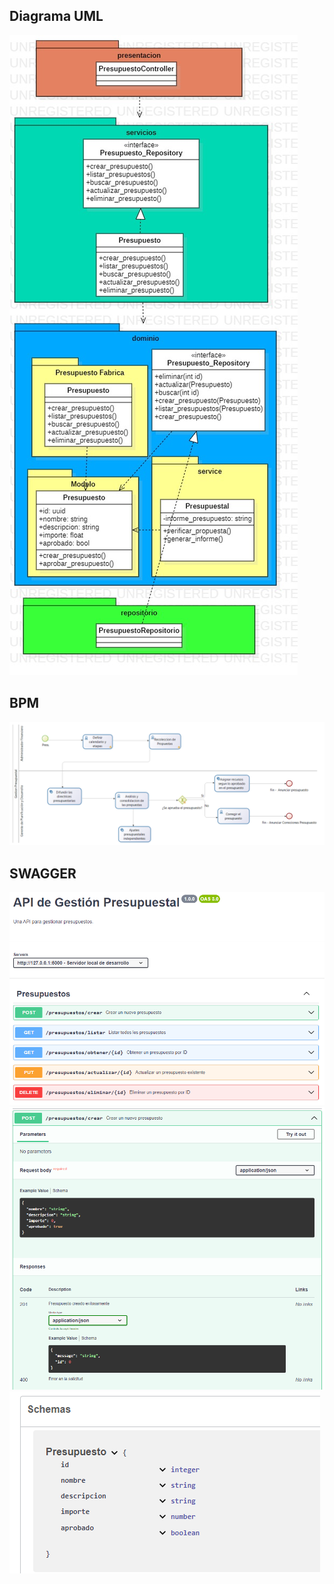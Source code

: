 ## Diagrama UML
<img src="docs/uml.jpg" alt="Arquitectura General"/>

## BPM

<img src="docs/bonita.png" alt="Arquitectura General"/>

## SWAGGER

<img src="docs/swagger1.png" alt="SWAGGER"/>

<img src="docs/swagger2.png" alt="SWAGGER"/>

<img src="docs/swagger3.png" alt="SWAGGER"/>

